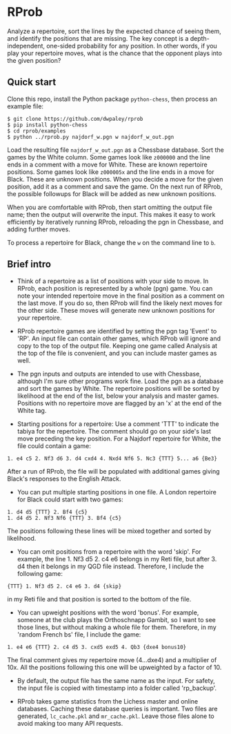 # RProb

Analyze a repertoire, sort the lines by the expected chance of seeing them, and
identify the positions that are missing. The key concept is a
depth-independent, one-sided probability for any position. In other words,
if you play your repertoire moves, what is the chance that the opponent plays
into the given position?

## Quick start

Clone this repo, install the Python package `python-chess`, then process an example
file:
```
$ git clone https://github.com/dwpaley/rprob
$ pip install python-chess
$ cd rprob/examples
$ python ../rprob.py najdorf_w.pgn w najdorf_w_out.pgn
```
Load the resulting file `najdorf_w_out.pgn` as a Chessbase database. Sort the
games by the White column. Some games look like `z000000` and the line ends in
a comment with a move for White. These are known repertoire positions. Some games
look like `z000005x` and the line ends in a move for Black. These are unknown 
positions. When you decide a move for the given position, add it as a comment and
save the game. On the next run of RProb, the possible followups for Black will be
added as new unknown positions.

When you are comfortable with RProb, then start omitting the output file name; then
the output will overwrite the input. This makes it easy to work efficiently by
iteratively running RProb, reloading the pgn in Chessbase, and adding further moves.

To process a repertoire for Black, change the `w` on the command line to `b`.

## Brief intro

- Think of a repertoire as a list of positions with your side to move. In RProb,
  each position is represented by a whole (pgn) game. You can note your intended 
  repertoire move in the final position as a comment on the last move. If you do
  so, then RProb will find the likely next moves for the other side. These moves
  will generate new unknown positions for your repertoire.

- RProb repertoire games are identified by setting the pgn tag 'Event' to 'RP'. 
  An input file can contain other games, which RProb will ignore and copy to 
  the top of the output file. Keeping one game called Analysis at the top of 
  the file is convenient, and you can include master games as well.

- The pgn inputs and outputs are intended to use with Chessbase, although I'm
  sure other programs work fine. Load the pgn as a database and sort the games
  by White. The repertoire positions will be sorted by likelihood at the end of
  the list, below your analysis and master games. Positions with no repertoire
  move are flagged by an 'x' at the end of the White tag.

- Starting positions for a repertoire: Use a comment 'TTT' to indicate the
  tabiya for the repertoire. The comment should go on your side's last move
  preceding the key position. For a Najdorf repertoire for White, the file could
  contain a game:
```
1. e4 c5 2. Nf3 d6 3. d4 cxd4 4. Nxd4 Nf6 5. Nc3 {TTT} 5... a6 {Be3}
```
  After a run of RProb, the file will be populated with additional games giving
  Black's responses to the English Attack.

- You can put multiple starting positions in one file. A London repertoire for
  Black could start with two games:
```
1. d4 d5 {TTT} 2. Bf4 {c5}
1. d4 d5 2. Nf3 Nf6 {TTT} 3. Bf4 {c5}
```
The positions following these lines will be mixed together and sorted by
likelihood.
- You can omit positions from a repertoire with the word 'skip'. For example,
  the line 1. Nf3 d5 2. c4 e6 belongs in my Reti file, but after 3. d4 then
  it belongs in my QGD file instead. Therefore, I include the following game:
```
{TTT} 1. Nf3 d5 2. c4 e6 3. d4 {skip}
```
  in my Reti file and that position is sorted to the bottom of the file.

- You can upweight positions with the word 'bonus'. For example, someone at the
  club plays the Orthoschnapp Gambit, so I want to see those lines, but without
  making a whole file for them. Therefore, in my 'random French bs' file, I
  include the game:
```
1. e4 e6 {TTT} 2. c4 d5 3. cxd5 exd5 4. Qb3 {dxe4 bonus10}
```
  The final comment gives my repertoire move (4...dxe4) and a multiplier of 10x.
  All the positions following this one will be upweighted by a factor of 10.

- By default, the output file has the same name as the input. For safety, the
  input file is copied with timestamp into a folder called 'rp_backup'.

- RProb takes game statistics from the Lichess master and online databases.
  Caching these database queries is important. Two files are generated, `lc_cache.pkl`
  and `mr_cache.pkl`. Leave those files alone to avoid making too many API requests.


